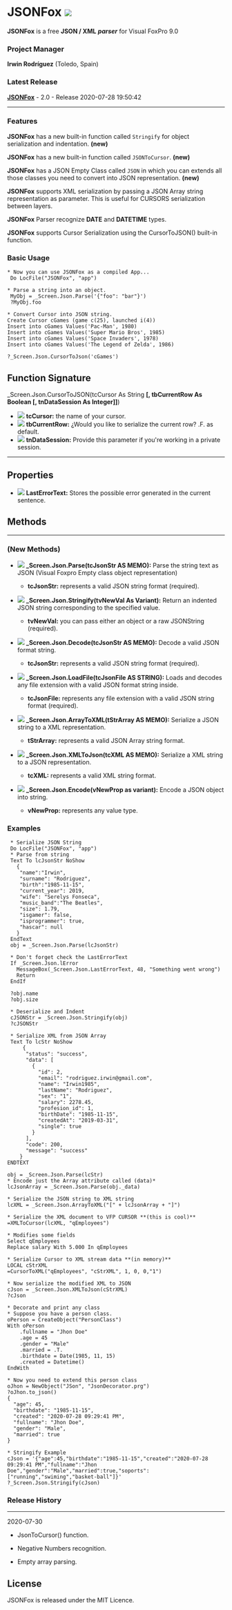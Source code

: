 # JSONFox ![](images/prg.gif)  

**JSONFox** is a free **JSON / XML** ***parser*** for Visual FoxPro 9.0

### Project Manager

**Irwin Rodríguez** (Toledo, Spain)

### Latest Release

**[JSONFox](/README.md)** - 2.0 - Release 2020-07-28 19:50:42

<hr>

### Features

**JSONFox** has a new built-in function called `Stringify` for object serialization and indentation. **(new)**

**JSONFox** has a new built-in function called `JSONToCursor`. **(new)**

**JSONFox** has a JSON Empty Class called `JSON` in which you can extends all those classes you need to convert into JSON representation. **(new)**

**JSONFox** supports XML serialization by passing a JSON Array string representation as parameter. This is useful for CURSORS serialization between layers.

**JSONFox** Parser recognize **DATE** and **DATETIME** types.

**JSONFox** supports Cursor Serialization using the CursorToJSON() built-in function.

### Basic Usage
```xBase
* Now you can use JSONFox as a compiled App...
 Do LocFile("JSONFox", "app")

* Parse a string into an object.
 MyObj = _Screen.Json.Parse('{"foo": "bar"}')
 ?MyObj.foo
 
* Convert Cursor into JSON string.
Create Cursor cGames (game c(25), launched i(4))
Insert into cGames Values('Pac-Man', 1980)
Insert into cGames Values('Super Mario Bros', 1985)
Insert into cGames Values('Space Invaders', 1978)
Insert into cGames Values('The Legend of Zelda', 1986)

?_Screen.Json.CursorToJson('cGames')
```
## Function Signature
_Screen.Json.CursorToJSON(tcCursor As String **[, tbCurrentRow As Boolean [, tnDataSession As Integer]]**)

* ![](images/prop.gif) **tcCursor:** the name of your cursor.
* ![](images/prop.gif) **tbCurrentRow:** ¿Would you like to serialize the current row? .F. as default.
* ![](images/prop.gif) **tnDataSession:** Provide this parameter if you're working in a private session.

<hr>

## Properties
* ![](images/prop.gif) **LastErrorText:** Stores the possible error generated in the current sentence.

## Methods
<hr>

### (New Methods)

* ![](images/meth.gif) **_Screen.Json.Parse(tcJsonStr AS MEMO):** Parse the string text as JSON (Visual Foxpro Empty class object representation)
  * **tcJsonStr:** represents a valid JSON string format (required).

* ![](images/meth.gif) **_Screen.Json.Stringify(tvNewVal As Variant):** Return an indented JSON string corresponding to the specified value.
  * **tvNewVal:** you can pass either an object or a raw JSONString (required).

* ![](images/meth.gif) **_Screen.Json.Decode(tcJsonStr AS MEMO):** Decode a valid JSON format string.
  * **tcJsonStr:** represents a valid JSON string format (required).

* ![](images/meth.gif) **_Screen.Json.LoadFile(tcJsonFile AS STRING):** Loads and decodes any file extension with a valid JSON format string inside.
  * **tcJsonFile:** represents any file extension with a valid JSON string format (required).

* ![](images/meth.gif) **_Screen.Json.ArrayToXML(tStrArray AS MEMO):** Serialize a JSON string to a XML representation.
  * **tStrArray:** represents a valid JSON Array string format.

* ![](images/meth.gif) **_Screen.Json.XMLToJson(tcXML AS MEMO):** Serialize a XML string to a JSON representation.
  * **tcXML:** represents a valid XML string format.

* ![](images/meth.gif) **_Screen.Json.Encode(vNewProp as variant):** Encode a JSON object into string.
  * **vNewProp:** represents any value type.
  
### Examples

```xBase
 * Serialize JSON String
 Do LocFile("JSONFox", "app")
 * Parse from string
 Text To lcJsonStr NoShow
   {
    "name":"Irwin",
    "surname": "Rodriguez",
    "birth":"1985-11-15",
    "current_year": 2019,
    "wife": "Serelys Fonseca",
    "music_band":"The Beatles",
    "size": 1.79,
    "isgamer": false,
    "isprogrammer": true, 
    "hascar": null
   }
 EndText
 obj = _Screen.Json.Parse(lcJsonStr)
 
 * Don't forget check the LastErrorText
 If _Screen.Json.lError
   MessageBox(_Screen.Json.LastErrorText, 48, "Something went wrong")
   Return
 EndIf
 
 ?obj.name
 ?obj.size
 
 * Deserialize and Indent
 cJSONStr = _Screen.Json.Stringify(obj)
 ?cJSONStr
 
 * Serialize XML from JSON Array
 Text To lcStr NoShow
	 {
	  "status": "success",
	  "data": [
	    {
	      "id": 2,
	      "email": "rodriguez.irwin@gmail.com",
	      "name": "Irwin1985",
	      "lastName": "Rodriguez",
	      "sex": "1",
	      "salary": 2278.45,
	      "profesion_id": 1,
	      "birthDate": "1985-11-15",
	      "createdAt": "2019-03-31",
	      "single": true
	    }
	  ],
	  "code": 200,
	  "message": "success"
	}
ENDTEXT

obj = _Screen.Json.Parse(lcStr)
* Encode just the Array attribute called (data)*
lcJsonArray = _Screen.Json.Parse(obj._data)

* Serialize the JSON string to XML string
lcXML = _Screen.Json.ArrayToXML("[" + lcJsonArray + "]")

* Serialize the XML document to VFP CURSOR **(this is cool)**
=XMLToCursor(lcXML, "qEmployees")

* Modifies some fields
Select qEmployees
Replace salary With 5.000 In qEmployees

* Serialize Cursor to XML stream data **(in memory)**
LOCAL cStrXML
=CursorToXML("qEmployees", "cStrXML", 1, 0, 0,"1")

* Now serialize the modified XML to JSON
cJson = _Screen.Json.XMLToJson(cStrXML)
?cJson

* Decorate and print any class
* Suppose you have a person class.
oPerson = CreateObject("PersonClass")
With oPerson
	.fullname = "Jhon Doe"
	.age = 45
	.gender = "Male"
	.married = .T.
	.birthdate = Date(1985, 11, 15)
	.created = Datetime()
EndWith

* Now you need to extend this person class
oJhon = NewObject("JSon", "JsonDecorator.prg")
?oJhon.to_json()
{
  "age": 45,
  "birthdate": "1985-11-15",
  "created": "2020-07-28 09:29:41 PM",
  "fullname": "Jhon Doe",
  "gender": "Male",
  "married": true
}

* Stringify Example
cJson = '{"age":45,"birthdate":"1985-11-15","created":"2020-07-28 09:29:41 PM","fullname":"Jhon Doe","gender":"Male","married":true,"soports":["running","swiming","basket-ball"]}'
?_Screen.Json.Stringify(cJson)

```

### Release History

<hr>

2020-07-30

* JsonToCursor() function.

* Negative Numbers recognition.

* Empty array parsing.



## License

JSONFox is released under the MIT Licence.

